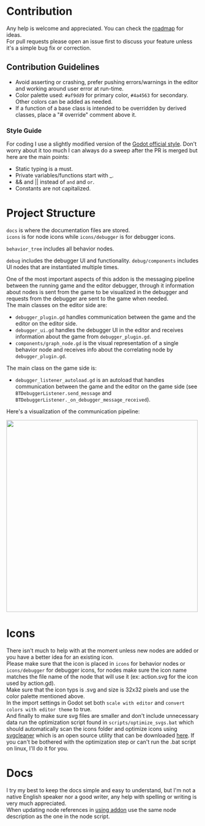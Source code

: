 # Contribution
Any help is welcome and appreciated. You can check the [roadmap](roadmap.md) for ideas.\
For pull requests please open an issue first to discuss your feature unless it's a simple bug fix or correction.

## Contribution Guidelines
- Avoid asserting or crashing, prefer pushing errors/warnings in the editor and working around user error at run-time.
- Color palette used: `#af9dd9` for primary color, `#4a4563` for secondary. Other colors can be added as needed.
- If a function of a base class is intended to be overridden by derived classes, place a "# override" comment above it.

### Style Guide
For coding I use a slightly modified version of the [Godot official style](https://docs.godotengine.org/en/stable/tutorials/scripting/gdscript/gdscript_styleguide.html#doc-gdscript-styleguide). Don't worry about it too much I can always do a sweep after the PR is merged but here are the main points:
- Static typing is a must.
- Private variables/functions start with _.
- && and || instead of `and` and `or`.
- Constants are not capitalized.

# Project Structure
`docs` is where the documentation files are stored.\
`icons` is for node icons while `icons/debugger` is for debugger icons.

`behavior_tree` includes all behavior nodes.

`debug` includes the debugger UI and functionality. `debug/components` includes UI nodes that are instantiated multiple times.

One of the most important aspects of this addon is the messaging pipeline between the running game and the editor debugger, through it information about nodes is sent from the game to be visualized in the debugger and requests from the debugger are sent to the game when needed.\
The main classes on the editor side are:
- `debugger_plugin.gd` handles communication between the game and the editor on the editor side.
- `debugger_ui.gd` handles the debugger UI in the editor and receives information about the game from `debugger_plugin.gd`.
- `components/graph_node.gd` is the visual representation of a single behavior node and receives info about the correlating node by `debugger_plugin.gd`.

The main class on the game side is:
- `debugger_listener_autoload.gd` is an autoload that handles communication between the game and the editor on the game side (see `BTDebuggerListener.send_message` and `BTDebuggerListener._on_debugger_message_received`).

Here's a visualization of the communication pipeline:

<img src="https://imgur.com/fSePdBC.png" width="500"/>

# Icons
There isn't much to help with at the moment unless new nodes are added or you have a better idea for an existing icon.\
Please make sure that the icon is placed in `icons` for behavior nodes or `icons/debugger` for debugger icons, for nodes make sure the icon name matches the file name of the node that will use it (ex: action.svg for the icon used by action.gd).\
Make sure that the icon typs is .svg and size is 32x32 pixels and use the color palette mentioned above.\
In the import settings in Godot set both `scale with editor` and `convert colors with editor theme` to true.\
And finally to make sure svg files are smaller and don't include unnecessary data run the optimization script found in `scripts/optimize_svgs.bat` which should automatically scan the icons folder and optimize icons using [svgcleaner](https://docs.godotengine.org/en/4.2/contributing/development/editor/creating_icons.html#icon-optimization) which is an open source utility that can be downloaded [here](https://github.com/RazrFalcon/svgcleaner/releases). If you can't be bothered with the optimization step or can't run the .bat script on linux, I'll do it for you.

# Docs
I try my best to keep the docs simple and easy to understand, but I'm not a native English speaker nor a good writer, any help with spelling or writing is very much appreciated.\
When updating node references in [using addon](./(2)%20using%20addon.md) use the same node description as the one in the node script.